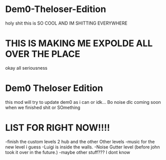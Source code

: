 # Dem0-Theloser-Edition
holy shit this is SO COOL AND IM SHITTING EVERYWHERE
# THIS IS MAKING ME EXPOLDE ALL OVER THE PLACE
okay all seriousness
# Dem0 Theloser Edition
this mod will try to update dem0 as i can or idk... Bo noise dlc coming soon when we finished shit or SOmething
# LIST FOR RIGHT NOW!!!!
-finish the custom levels 2 hub and the other Other levels
-music for the new level i guess
-Luigi is inside the walls.
-Noise Gutter level (before john took it over in the future.)
-maybe other stuff??? I dont know